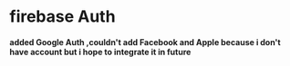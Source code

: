 # firebase Auth

#### added Google Auth ,couldn't add Facebook and Apple because i don't have account but i hope to integrate it in future
